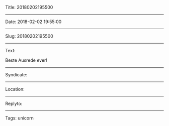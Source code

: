 Title: 20180202195500

----

Date: 2018-02-02 19:55:00

----

Slug: 20180202195500

----

Text: 

Beste Ausrede ever!

----

Syndicate: 

----

Location: 

----

Replyto: 

----

Tags: unicorn

